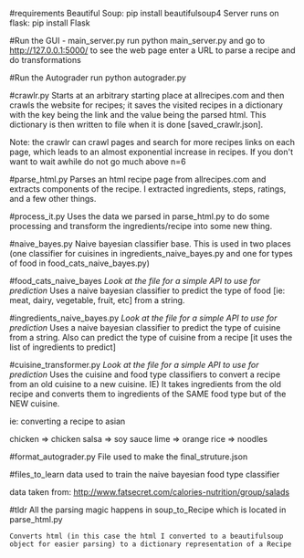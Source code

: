 #requirements
Beautiful Soup: pip install beautifulsoup4
Server runs on flask: pip install Flask

#Run the GUI - main_server.py
run python main_server.py and go to http://127.0.0.1:5000/ to see the web page
enter a URL to parse a recipe and do transformations

#Run the Autograder
run python autograder.py

#crawlr.py 
Starts at an arbitrary starting place at allrecipes.com and then crawls the website for recipes; it saves the visited recipes in a dictionary with the key being the link and the value being the parsed html. This dictionary is then written to file when it is done [saved_crawlr.json].

Note: the crawlr can crawl pages and search for more recipes links on each page, which leads to an almost exponential increase in recipes. If you don't want to wait awhile do not go much above n=6

#parse_html.py 
Parses an html recipe page from allrecipes.com and extracts components of the recipe. I extracted ingredients, steps, ratings, and a few other things. 

#process_it.py
Uses the data we parsed in parse_html.py to do some processing and transform the ingredients/recipe into some new thing. 

#naive_bayes.py 
Naive bayesian classifier base. This is used in two places (one classifier for cuisines in ingredients_naive_bayes.py and one for types of food in food_cats_naive_bayes.py)

#food_cats_naive_bayes
*Look at the file for a simple API to use for prediction*
Uses a naive bayesian classifier to predict the type of food [ie: meat, dairy, vegetable, fruit, etc] from a string. 

#ingredients_naive_bayes.py
*Look at the file for a simple API to use for prediction*
Uses a naive bayesian classifier to predict the type of cuisine from a string. 
Also can predict the type of cuisine from a recipe [it uses the list of ingredients to predict]

#cuisine_transformer.py 
*Look at the file for a simple API to use for prediction*
Uses the cuisine and food type classifiers to convert a recipe from an old cuisine to a new cuisine. IE) It takes ingredients from the old recipe and converts them to ingredients of the SAME food type but of the NEW cuisine. 

ie: converting a recipe to asian

chicken => chicken
salsa   => soy sauce 
lime    => orange
rice    => noodles

#format_autograder.py 
File used to make the final_struture.json 

#files_to_learn
data used to train the naive bayesian food type classifier

data taken from:
http://www.fatsecret.com/calories-nutrition/group/salads


#tldr
    All the parsing magic happens in soup_to_Recipe which is located in 
    parse_html.py

    Converts html (in this case the html I converted to a beautifulsoup
    object for easier parsing) to a dictionary representation of a Recipe

